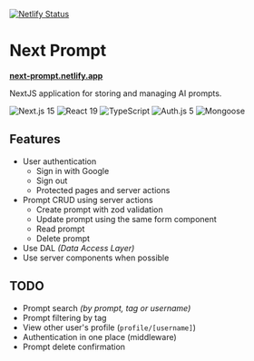[![Netlify Status](https://api.netlify.com/api/v1/badges/d057f9f6-6218-4aa9-b628-60e35439ddce/deploy-status)](https://app.netlify.com/sites/next-prompt/deploys)

# Next Prompt

**[next-prompt.netlify.app](https://next-prompt.netlify.app/)**

NextJS application for storing and managing AI prompts.

![Next.js 15](https://img.shields.io/badge/-Next.js%2015-000000?style=flat-square&logo=next.js)
![React 19](https://img.shields.io/badge/-React%2019-61DAFB?style=flat-square&logo=react&logoColor=black)
![TypeScript](https://img.shields.io/badge/-TypeScript-3178C6?style=flat-square&logo=typescript&logoColor=white)
![Auth.js 5](https://img.shields.io/badge/-Auth.js%205-FF6B6B?style=flat-square&logo=authjs&logoColor=white)
![Mongoose](https://img.shields.io/badge/-Mongoose-47A248?style=flat-square&logo=mongoose&logoColor=white)

## Features

- User authentication
  - Sign in with Google
  - Sign out
  - Protected pages and server actions
- Prompt CRUD using server actions
  - Create prompt with zod validation
  - Update prompt using the same form component
  - Read prompt
  - Delete prompt
- Use DAL _(Data Access Layer)_
- Use server components when possible

## TODO

- Prompt search _(by prompt, tag or username)_
- Prompt filtering by tag
- View other user's profile (`profile/[username]`)
- Authentication in one place (middleware)
- Prompt delete confirmation
